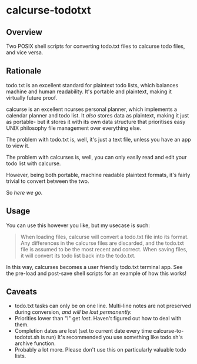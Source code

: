 # calcurse-todotxt

## Overview

Two POSIX shell scripts for converting todo.txt files to
calcurse todo files, and vice versa.

## Rationale

todo.txt is an excellent standard for plaintext todo lists,
which balances machine and human readability.
It's portable and plaintext, making it virtually future proof.

calcurse is an excellent ncurses personal planner,
which implements a calendar planner and todo list.
It *also* stores data as plaintext, making it just as portable-
but it stores it with its own data structure that prioritises
easy UNIX philosophy file management over everything else.

The problem with todo.txt is, well, it's just a text file,
unless you have an app to view it.

The problem with calcurses is, well, you can only easily read
and edit your todo list with calcurse.

However, being both portable, machine readable plaintext formats,
it's fairly trivial to convert between the two.

So *here we go.*

## Usage

You can use this however you like, but my usecase is such:

> When loading files, calcurse will convert a todo.txt file into its format.
> Any differences in the calcurse files are discarded,
> and the todo.txt file is assumed to be the most recent and correct.
> When saving files, it will convert its todo list back into the todo.txt.

In this way, calcurses becomes a user friendly todo.txt terminal app.
See the pre-load and post-save shell scripts for an example of how this works!

## Caveats

 * todo.txt tasks can only be on one line. Multi-line notes are not preserved during conversion,
   *and will be lost permanently.*
 * Priorities lower than "I" get *lost*. Haven't figured out how to deal with them.
 * Completion dates are lost (set to current date every time calcurse-to-todotxt.sh is run)
   It's recommended  you use something like todo.sh's archive function.
 * Probably a lot more. Please don't use this on particularly valuable todo lists.
